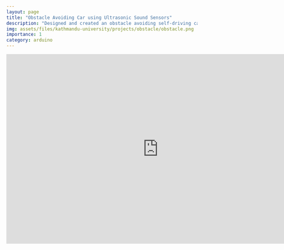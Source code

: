 ```yaml
---
layout: page
title: "Obstacle Avoiding Car using Ultrasonic Sound Sensors"
description: "Designed and created an obstacle avoiding self-driving car that uses ultrasonic sound sensors directed motor modules for detection, navigation, and avoidance using Arduino."
img: assets/files/kathmandu-university/projects/obstacle/obstacle.png
importance: 1
category: arduino
---
```



<iframe width="800" height="500" src="https://www.youtube.com/embed/A98dJ0uXtgA" frameborder="0" allowfullscreen></iframe>
